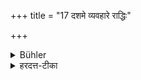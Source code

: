 +++
title = "17 दशमे व्यवहारे राद्धिः"

+++

<details><summary>Bühler</summary>

17. (If he performs it) on the tenth day (its reward is) success in trade.
</details>

<details><summary>हरदत्त-टीका</summary>

## सूत्रम्
दशमे व्यवहारे राद्धिः ॥ १६ ॥
### टिप्पनी
व्यवहारो वाणिज्यम्, शास्त्रपरिज्ञानं वा ॥ १६ ॥
</details>

